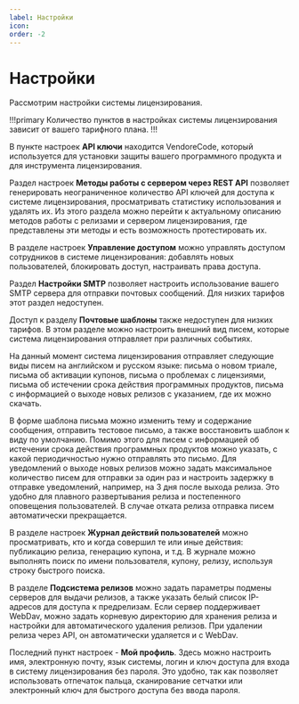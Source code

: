 ```yaml
---
label: Настройки
icon: 
order: -2
---
```

# Настройки

Рассмотрим настройки системы лицензирования.

!!!primary
Количество пунктов в настройках системы лицензирования зависит от вашего тарифного плана.
!!!

В пункте настроек **API ключи** находится VendoreCode, который используется для установки защиты вашего программного продукта и для инструмента лицензирования.

Раздел настроек **Методы работы с сервером через REST API** позволяет генерировать неограниченное количество API ключей для доступа к системе лицензирования, просматривать статистику использования и удалять их. Из этого раздела можно перейти к актуальному описанию методов работы с релизами и сервером лицензирования, где представлены эти методы и есть возможность протестировать их.

В разделе настроек **Управление доступом** можно управлять доступом сотрудников в системе лицензирования: добавлять новых пользователей, блокировать доступ, настраивать права доступа.

Раздел **Настройки SMTP** позволяет настроить использование вашего SMTP сервера для отправки почтовых сообщений. Для низких тарифов этот раздел недоступен.

Доступ к разделу **Почтовые шаблоны** также недоступен для низких тарифов. В этом разделе можно настроить внешний вид писем, которые система лицензирования отправляет при различных событиях.

На данный момент система лицензирования отправляет следующие виды писем на английском и русском языке: письма о новом триале, письма об активации купонов, письма о проблемах с лицензиями, письма об истечении срока действия программных продуктов, письма с информацией о выходе новых релизов с указанием, где их можно скачать.

В форме шаблона письма можно изменить тему и содержание сообщения, отправить тестовое письмо, а также восстановить шаблон к виду по умолчанию.
Помимо этого для писем с информацией об истечении срока действия программных продуктов можно указать, с какой периодичностью нужно отправлять это письмо.
Для уведомлений о выходе новых релизов можно задать максимальное количество писем для отправки за один раз и настроить задержку в отправке уведомлений, например, на 3 дня после выхода релиза. Это удобно для плавного развертывания релиза и постепенного оповещения пользователей. В случае отката релиза отправка писем автоматически прекращается.

В разделе настроек **Журнал действий пользователей** можно просматривать, кто и когда совершил те или иные действия: публикацию релиза, генерацию купона, и т.д. В журнале можно выполнять поиск по имени пользователя, купону, релизу, используя строку быстрого поиска.

В разделе **Подсистема релизов** можно задать параметры подмены серверов для выдачи релизов, а также указать белый список IP-адресов для доступа к предрелизам. Если сервер поддерживает WebDav, можно задать корневую директорию для хранения релиза и настройки для автоматического удаления релизов. При удалении релиза через API, он автоматически удаляется и с WebDav.

Последний пункт настроек - **Мой профиль**. Здесь можно настроить имя, электронную почту, язык системы, логин и ключ доступа для входа в систему лицензирования без пароля. Это удобно, так как позволяет использовать отпечаток пальца, сканирование сетчатки или электронный ключ для быстрого доступа без ввода пароля.